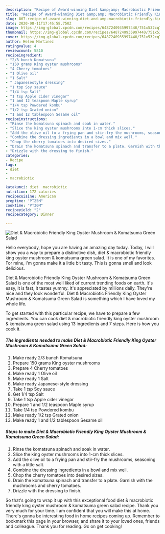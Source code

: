 ```yaml
---
description: "Recipe of Award-winning Diet &amp;amp; Macrobiotic Friendly King Oyster Mushroom &amp;amp; Komatsuma Green Salad"
title: "Recipe of Award-winning Diet &amp;amp; Macrobiotic Friendly King Oyster Mushroom &amp;amp; Komatsuma Green Salad"
slug: 807-recipe-of-award-winning-diet-and-amp-macrobiotic-friendly-king-oyster-mushroom-and-amp-komatsuma-green-salad
date: 2020-08-11T17:46:58.750Z
image: https://img-global.cpcdn.com/recipes/6487240935997440/751x532cq70/diet-macrobiotic-friendly-king-oyster-mushroom-komatsuma-green-salad-recipe-main-photo.jpg
thumbnail: https://img-global.cpcdn.com/recipes/6487240935997440/751x532cq70/diet-macrobiotic-friendly-king-oyster-mushroom-komatsuma-green-salad-recipe-main-photo.jpg
cover: https://img-global.cpcdn.com/recipes/6487240935997440/751x532cq70/diet-macrobiotic-friendly-king-oyster-mushroom-komatsuma-green-salad-recipe-main-photo.jpg
author: Helen Martinez
ratingvalue: 4
reviewcount: 5810
recipeingredient:
- "2/3 bunch Komatsuna"
- "150 grams King oyster mushrooms"
- "4 Cherry tomatoes"
- "1 Olive oil"
- "1 Salt"
- " Japanesestyle dressing"
- "1 tsp Soy sauce"
- "1/4 tsp Salt"
- "1 tsp Apple cider vinegar"
- "1 and 12 teaspoon Maple syrup"
- "1/4 tsp Powdered kombu"
- "1/2 tsp Grated onion"
- "1 and 12 tablespoon Sesame oil"
recipeinstructions:
- "Rinse the komatsuna spinach and soak in water."
- "Slice the king oyster mushrooms into 1-cm thick slices."
- "Add the olive oil to a frying pan and stir-fry the mushrooms, seasoning with a little salt."
- "Combine the dressing ingredients in a bowl and mix well."
- "Chop the cherry tomatoes into desired sizes."
- "Drain the komatsuna spinach and transfer to a plate. Garnish with the mushrooms and cherry tomatoes."
- "Drizzle with the dressing to finish."
categories:
- Recipe
tags:
- diet
- 
- macrobiotic

katakunci: diet  macrobiotic 
nutrition: 172 calories
recipecuisine: American
preptime: "PT25M"
cooktime: "PT30M"
recipeyield: "2"
recipecategory: Dinner

---
```



![Diet &amp; Macrobiotic Friendly King Oyster Mushroom &amp; Komatsuma Green Salad](https://img-global.cpcdn.com/recipes/6487240935997440/751x532cq70/diet-macrobiotic-friendly-king-oyster-mushroom-komatsuma-green-salad-recipe-main-photo.jpg)

Hello everybody, hope you are having an amazing day today. Today, I will show you a way to prepare a distinctive dish, diet &amp; macrobiotic friendly king oyster mushroom &amp; komatsuma green salad. It is one of my favorites. For mine, I'm gonna make it a little bit tasty. This is gonna smell and look delicious.



Diet &amp; Macrobiotic Friendly King Oyster Mushroom &amp; Komatsuma Green Salad is one of the most well liked of current trending foods on earth. It's easy, it is fast, it tastes yummy. It's appreciated by millions daily. They're nice and they look wonderful. Diet &amp; Macrobiotic Friendly King Oyster Mushroom &amp; Komatsuma Green Salad is something which I have loved my whole life.


To get started with this particular recipe, we have to prepare a few ingredients. You can cook diet &amp; macrobiotic friendly king oyster mushroom &amp; komatsuma green salad using 13 ingredients and 7 steps. Here is how you cook it.

<!--inarticleads1-->

##### The ingredients needed to make Diet &amp; Macrobiotic Friendly King Oyster Mushroom &amp; Komatsuma Green Salad:

1. Make ready 2/3 bunch Komatsuna
1. Prepare 150 grams King oyster mushrooms
1. Prepare 4 Cherry tomatoes
1. Make ready 1 Olive oil
1. Make ready 1 Salt
1. Make ready  Japanese-style dressing
1. Take 1 tsp Soy sauce
1. Get 1/4 tsp Salt
1. Take 1 tsp Apple cider vinegar
1. Prepare 1 and 1/2 teaspoon Maple syrup
1. Take 1/4 tsp Powdered kombu
1. Make ready 1/2 tsp Grated onion
1. Make ready 1 and 1/2 tablespoon Sesame oil




<!--inarticleads2-->

##### Steps to make Diet &amp; Macrobiotic Friendly King Oyster Mushroom &amp; Komatsuma Green Salad:

1. Rinse the komatsuna spinach and soak in water.
1. Slice the king oyster mushrooms into 1-cm thick slices.
1. Add the olive oil to a frying pan and stir-fry the mushrooms, seasoning with a little salt.
1. Combine the dressing ingredients in a bowl and mix well.
1. Chop the cherry tomatoes into desired sizes.
1. Drain the komatsuna spinach and transfer to a plate. Garnish with the mushrooms and cherry tomatoes.
1. Drizzle with the dressing to finish.




So that's going to wrap it up with this exceptional food diet &amp; macrobiotic friendly king oyster mushroom &amp; komatsuma green salad recipe. Thank you very much for your time. I am confident that you will make this at home. There's gonna be interesting food in home recipes coming up. Remember to bookmark this page in your browser, and share it to your loved ones, friends and colleague. Thank you for reading. Go on get cooking!
